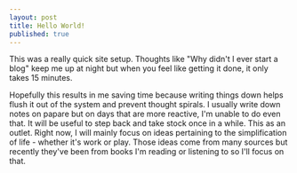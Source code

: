 ```yaml
---
layout: post
title: Hello World!
published: true
---
```

This was a really quick site setup. Thoughts like "Why didn't I ever start a blog" keep me up at night but when you feel like getting it done, it only takes 15 minutes. 

Hopefully this results in me saving time because writing things down helps flush it out of the system and prevent thought spirals. I usually write down notes on papare but on days that are more reactive, I'm unable to do even that. It will be useful to step back and take stock once in a while. This as an outlet. Right now, I will mainly focus on ideas pertaining to the simplification of life - whether it's work or play. Those ideas come from many sources but recently they've been from books I'm reading or listening to so I'll focus on that. 

